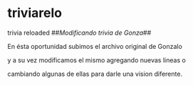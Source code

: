 # triviarelo
trivia reloaded 
##*Modificando trivia de Gonza*##

En ésta oportunidad subimos el archivo original de Gonzalo

y a su vez modificamos el mismo agregando nuevas lineas o

cambiando algunas de ellas para darle una vision diferente.